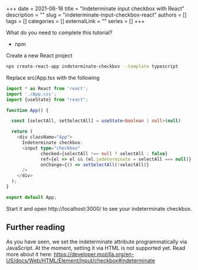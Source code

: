 +++ 
date = 2021-06-18
title = "Indeterminate input checkbox with React"
description = ""
slug = "indeterminate-input-checkbox-react"
authors = []
tags = []
categories = []
externalLink = ""
series = []
+++

What do you need to complete this tutorial?
* npm

Create a new React project
```bash
npx create-react-app indeterminate-checkbox --template typescript
```

Replace src/App.tsx with the following
```typescript jsx
import * as React from 'react';
import './App.css';
import {useState} from "react";

function App() {

  const [selectAll, setSelectAll] = useState<boolean | null>(null)

  return (
    <div className="App">
      Indeterminate checkbox:
      <input type="checkbox"
             checked={selectAll !== null ? selectAll : false}
             ref={el => el && (el.indeterminate = selectAll === null)}
             onChange={() => setSelectAll(!selectAll)}
      />
    </div>
  );
}

export default App;
```

Start it and open http://localhost:3000/ to see your indeterminate checkbox.

## Further reading
As you have seen, we set the indeterminate attribute programmatically via JavaScript. At the moment, setting it via HTML is not supported yet. Read more about it here: https://developer.mozilla.org/en-US/docs/Web/HTML/Element/Input/checkbox#indeterminate